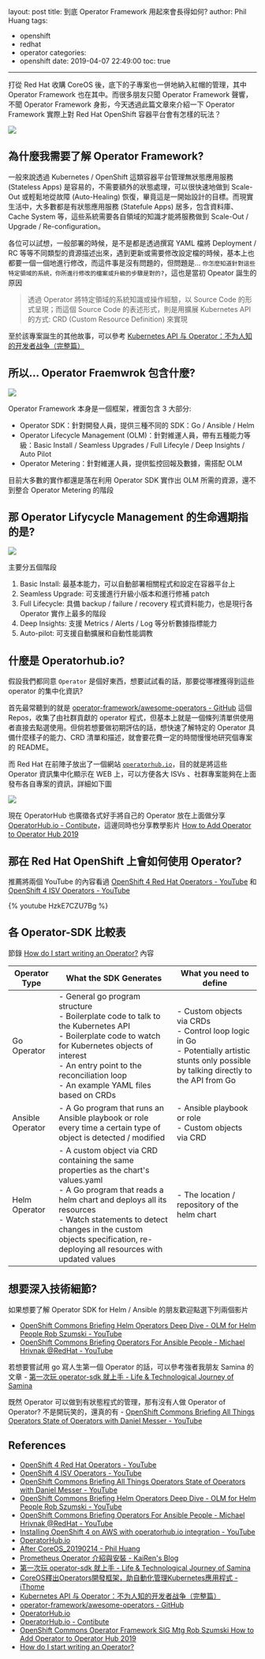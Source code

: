 layout: post
title: 到底 Operator Framework 用起來會長得如何?
author: Phil Huang
tags:
  - openshift
  - redhat
  - operator
categories:
  - openshift
date: 2019-04-07 22:49:00
toc: true
---
打從 Red Hat 收購 CoreOS 後，底下的子專案也一併地納入紅帽的管理，其中 Operator Framework 也在其中。而很多朋友只聞 Operator Framework 聲響，不聞 Operator Framework 身影，今天透過此篇文章來介紹一下 Operator Framework 實際上對 Red Hat OpenShift 容器平台會有怎樣的玩法？

![](/images/operator-0.png)

<!--more-->

## 為什麼我需要了解 Operator Framework?

一般來說透過 Kubernetes / OpenShift 這類容器平台管理無狀態應用服務 (Stateless Apps) 是容易的，不需要額外的狀態處理，可以很快速地做到 Scale-Out 或輕鬆地從故障 (Auto-Healing) 恢復，畢竟這是一開始設計的目標。而現實生活中，大多數都是有狀態應用服務 (Statefule Apps) 居多，包含資料庫、Cache System 等，這些系統需要各自領域的知識才能將服務做到 Scale-Out / Upgrade / Re-configuration。

各位可以試想，一般部署的時候，是不是都是透過撰寫 YAML 檔將 Deployment / RC 等等不同類型的資源描述出來，遇到更新或需要修改設定檔的時候，基本上也都要一個一個地進行修改，而這件事是沒有問題的，但問題是... `你怎麼知道針對這些特定領域的系統，你所進行修改的檔案或升級的步驟是對的?`，這也是當初 Opeator 誕生的原因
  
> 透過 Operator 將特定領域的系統知識或操作經驗，以 Source Code 的形式呈現；而這個 Source Code 的表述形式，則是用擴展 Kubernetes API 的方式: CRD (Custom Resource Definition) 來實現

至於該專案誕生的其他故事，可以參考 [Kubernetes API 与 Operator：不为人知的开发者战争（完整篇）][13]

## 所以... Operator Fraemwrok 包含什麼?

![](/images/operator-1.png)


Operator Framework 本身是一個框架，裡面包含 3 大部分:
- Operator SDK：針對開發人員，提供三種不同的 SDK：Go / Ansible / Helm
- Operator Lifecycle Management (OLM)：針對維運人員，帶有五種能力等級：Basic Install / Seamless Upgrades / Full Lifecyle / Deep Insights / Auto Pilot
- Operator Metering：針對維運人員，提供監控回報及數據，需搭配 OLM

目前大多數的實作都還是落在利用 Operator SDK 實作出 OLM 所需的資源，還不到整合 Operator Metering 的階段

## 那 Operator Lifycycle Management 的生命週期指的是?

![](/images/operator-3.png)

主要分五個階段
1. Basic Install: 最基本能力，可以自動部署相關程式和設定在容器平台上
2. Seamless Upgrade: 可支援進行升級小版本和進行修補 patch
3. Full Lifecycle: 具備 backup / failure / recovery 程式資料能力，也是現行各 Operator 實作上最多的階段
4. Deep Insights: 支援 Metrics / Alerts / Log 等分析數據指標能力
5. Auto-pilot: 可支援自動擴展和自動性能調教



## 什麼是 Operatorhub.io?


假設我們都同意 `Operator` 是個好東西，想要試試看的話，那要從哪裡獲得到這些 operator 的集中化資訊? 

首先最常聽到的就是 [operator-framework/awesome-operators - GitHub][14] 這個 Repos，收集了由社群貢獻的 operator 程式，但基本上就是一個條列清單供使用者直接去點選使用。但倘若想要做初期評估的話，想快速了解特定的 Operator 具備什麼樣子的能力、CRD 清單和描述，就會要花費一定的時間慢慢地研究個專案的 README。

而 Red Hat 在前陣子放出了一個網站 [`operatorhub.io`][15]，目的就是將這些 Operator 資訊集中化顯示在 WEB 上，可以方便各大 ISVs 、社群專案能夠在上面發布各自專案的資訊，詳細如下圖

![](/images/operator-2.png)

現在 OperatorHub 也廣徵各式好手將自己的 Operator 放在上面做分享 [OperatorHub.io - Contibute][16]，這邊同時也分享教學影片 [How to Add Operator to Operator Hub 2019][17]

## 那在 Red Hat OpenShift 上會如何使用 Operator?

推薦將兩個 YouTube 的內容看過 [OpenShift 4 Red Hat Operators - YouTube][1] 和 [OpenShift 4 ISV Operators - YouTube][2]

{% youtube HzkE7CZU7Bg %}


## 各 Operator-SDK 比較表

節錄 [How do I start writing an Operator?][18] 內容

Operator Type | What the SDK Generates | What you need to define
---|---|---
Go Operator| - General go program structure<br>- Boilerplate code to talk to the Kubernetes API<br>- Boilerplate code to watch for Kubernetes objects of interest<br>- An entry point to the reconciliation loop<br>- An example YAML files based on CRDs|- Custom objects via CRDs<br>- Control loop logic in Go<br>- Potentially artistic stunts only possible by talking directly to the API from Go
Ansible Operator|- A Go program that runs an Ansible playbook or role every time a certain type of object is detected / modified|- Ansible playbook or role<br>- Custom objects via CRD
Helm Operator|- A custom object via CRD containing the same properties as the chart's values.yaml<br>- A Go program that reads a helm chart and deploys all its resources<br>- Watch statements to detect changes in the custom objects specification, re-deploying all resources with updated values|- The location / repository of the helm chart



## 想要深入技術細節?

如果想要了解 Operator SDK for Helm / Ansible 的朋友歡迎點選下列兩個影片
- [OpenShift Commons Briefing Helm Operators Deep Dive - OLM for Helm People Rob Szumski - YouTube][4]
- [OpenShift Commons Briefing Operators For Ansible People - Michael Hrivnak @RedHat - YouTube][5]

若想要嘗試用 go 寫人生第一個 Operator 的話，可以參考強者我朋友 Samina 的文章 - [第一次玩 operator-sdk 就上手 - Life & Technological Journey of Samina][11]

既然 Operator 可以做到有狀態程式的管理，那有沒有人做 Operator of Operator? 不是開玩笑的，還真的有 - [OpenShift Commons Briefing All Things Operators State of Operators with Daniel Messer - YouTube][3]


## References
- [OpenShift 4 Red Hat Operators - YouTube][1]
- [OpenShift 4 ISV Operators - YouTube][2]
- [OpenShift Commons Briefing All Things Operators State of Operators with Daniel Messer - YouTube][3]
- [OpenShift Commons Briefing Helm Operators Deep Dive - OLM for Helm People Rob Szumski - YouTube][4]
- [OpenShift Commons Briefing Operators For Ansible People - Michael Hrivnak @RedHat - YouTube][5]
- [Installing OpenShift 4 on AWS with operatorhub.io integration - YouTube][6]
- [OperatorHub.io][7]
- [After CoreOS_20190214 - Phil Huang][8]
- [Prometheus Operator 介紹與安裝 - KaiRen's Blog][10]
- [第一次玩 operator-sdk 就上手 - Life & Technological Journey of Samina][11]
- [CoreOS釋出Operators開發框架，助自動化管理Kubernetes應用程式 - iThome][12]
- [Kubernetes API 与 Operator：不为人知的开发者战争（完整篇）][13]
- [operator-framework/awesome-operators - GitHub][14]
- [OperatorHub.io][15]
- [OperatorHub.io - Contibute][16]
- [OpenShift Commons Operator Framework SIG Mtg Rob Szumski How to Add Operator to Operator Hub 2019][17]
- [How do I start writing an Operator?][18]

[1]: https://www.youtube.com/watch?v=HzkE7CZU7Bg
[2]: https://www.youtube.com/watch?v=KNbHNXXHzFY
[3]: https://www.youtube.com/watch?v=GgEKEYH9MMM
[4]: https://www.youtube.com/watch?v=1on_wRY2dzQ
[5]: https://www.youtube.com/watch?v=iIvwhNiYKYE
[6]: https://www.youtube.com/watch?v=kQJxGtsqphk
[7]: https://operatorhub.io/
[8]: https://speakerdeck.com/pichuang/after-coreos-20190214?slide=22
[9]: https://github.com/operator-framework/awesome-operators
[10]: https://k2r2bai.com/2018/06/23/devops/prometheus/prometheus-operator/
[11]: https://bestsamina.github.io/posts/2019-02-04-first-operator-sdk-helm/
[12]: https://www.ithome.com.tw/news/122842
[13]: http://www.lijiaocn.com/%E9%A1%B9%E7%9B%AE/2019/01/08/kubernetes-api-and-operator-history.html
[14]: https://github.com/operator-framework/awesome-operators
[15]: https://operatorhub.io
[16]: https://operatorhub.io/contribute
[17]: https://www.youtube.com/watch?v=-6dLnKOtgVY
[18]: https://operatorhub.io/getting-started#How-do-I-start-writing-an-Operator?